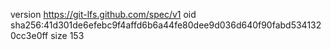 version https://git-lfs.github.com/spec/v1
oid sha256:41d301de6efebc9f4affd6b6a44fe80dee9d036d640f90fabd5341320cc3e0ff
size 153
